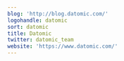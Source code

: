 ```yaml
---
blog: 'http://blog.datomic.com/'
logohandle: datomic
sort: datomic
title: Datomic
twitter: datomic_team
website: 'https://www.datomic.com/'
---
```

